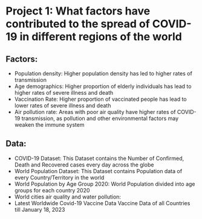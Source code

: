 # Project 1: What factors have contributed to the spread of COVID-19 in different regions of the world

## Factors:
- Population density: Higher population density has led to higher rates of transmission
- Age demographics: Higher proportion of elderly individuals has lead to higher rates of severe illness and death
- Vaccination Rate: Higher proportion of vaccinated people has lead to lower rates of severe illness and death
- Air pollution rate: Areas with poor air quality have higher rates of COVID-19 transmission, as pollution and other environmental factors may weaken the immune system

## Data:
- COVID-19 Dataset: This Dataset contains the Number of Confirmed, Death and Recovered cases every day across the globe
- World Population Dataset: This Dataset contains Population data of every Country/Territory in the world
- World Population by Age Group 2020: World Population divided into age groups for each country 2020
- World cities air quality and water pollution: 
- Latest Worldwide Covid-19 Vaccine Data Vaccine Data of all Countries till January 18, 2023
